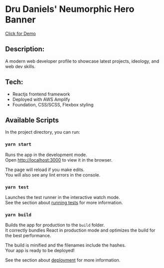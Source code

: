 # Dru Daniels' Neumorphic Hero Banner #

[Click for Demo](https://master.ds2gxbjlbsv73.amplifyapp.com/)

## Description: 
A modern web developer profile to showcase latest projects, ideology, and web dev skills.

## Tech:
- Reactjs frontend framework
- Deployed with AWS Amplify
- Foundation, CSS/SCSS, Flexbox styling

## Available Scripts

In the project directory, you can run:

### `yarn start`

Runs the app in the development mode.\
Open [http://localhost:3000](http://localhost:3000) to view it in the browser.

The page will reload if you make edits.\
You will also see any lint errors in the console.

### `yarn test`

Launches the test runner in the interactive watch mode.\
See the section about [running tests](https://facebook.github.io/create-react-app/docs/running-tests) for more information.

### `yarn build`

Builds the app for production to the `build` folder.\
It correctly bundles React in production mode and optimizes the build for the best performance.

The build is minified and the filenames include the hashes.\
Your app is ready to be deployed!

See the section about [deployment](https://facebook.github.io/create-react-app/docs/deployment) for more information.
